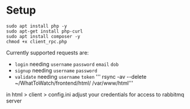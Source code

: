# Setup

```
sudo apt install php -y
sudo apt-get install php-curl
sudo apt install composer -y
chmod +x client_rpc.php
```

Currently supported requests are:
- `login` needing `username` `password` `email` `dob`
- `signup` needing `username` `password`
- `validate` needing `username` `token`
''' rsync -av --delete ~/WhatToWatch/frontend/html/ /var/www/html'''

in html > client > config.ini adjust your credentials for access to rabbitmq server